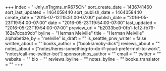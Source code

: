 +++
index = "-JnIy_nTngms_mR675CN"
sort_create_date = 1436741460
sort_last_updated = 1464058440
sort_publish_date = 1464058440
create_date = "2015-07-12T15:51:00-07:00"
publish_date = "2016-05-23T19:54:00-07:00"
date = "2016-05-23T19:54:00-07:00"
last_updated = "2016-05-23T19:54:00-07:00"
preview_url = "b2033be0-0fb1-fc12-fb79-162a7dcab9cb"
byline = "Herman Melville"
title = "Herman Melville"
alphabetize_by = "melville"
is_draft = ""
is_seattle_pnw_writer = false
written_about = ""
books_author = ["books/moby-dick"]
reviews_about = ""
notes_about = ["notes/heres-something-to-do-if-youd-prefer-not-to-work", "notes/call-me-twitter-bot"]
sponsorships_author = ""
email = ""
twitter = ""
website = ""
bio = ""
reviews_byline = ""
notes_byline = ""
books_translator = ""
+++

